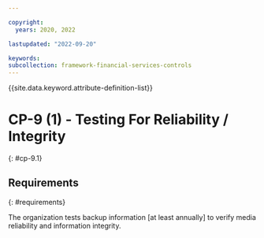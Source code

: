 ```yaml
---

copyright:
  years: 2020, 2022

lastupdated: "2022-09-20"

keywords: 
subcollection: framework-financial-services-controls
---
```


{{site.data.keyword.attribute-definition-list}}

# CP-9 (1) - Testing For Reliability / Integrity
{: #cp-9.1}

## Requirements
{: #requirements}

The organization tests backup information [at least annually] to verify media reliability and information integrity.


